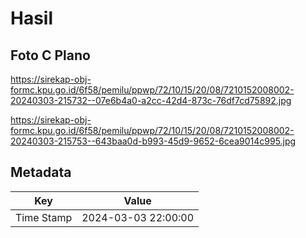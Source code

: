 # Hasil

## Foto C Plano

https://sirekap-obj-formc.kpu.go.id/6f58/pemilu/ppwp/72/10/15/20/08/7210152008002-20240303-215732--07e6b4a0-a2cc-42d4-873c-76df7cd75892.jpg

https://sirekap-obj-formc.kpu.go.id/6f58/pemilu/ppwp/72/10/15/20/08/7210152008002-20240303-215753--643baa0d-b993-45d9-9652-6cea9014c995.jpg


## Metadata

| Key        | Value               |
| ---------- | ------------------- |
| Time Stamp | 2024-03-03 22:00:00 |




